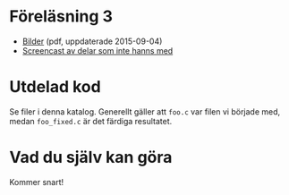 # Föreläsning 3

* [Bilder](f3.pdf) (pdf, uppdaterade 2015-09-04)
* [Screencast av delar som inte hanns med](http://youtu.be/dqlX-dH_suk)

# Utdelad kod

Se filer i denna katalog. Generellt gäller att `foo.c` var filen
vi började med, medan `foo_fixed.c` är det färdiga resultatet.

# Vad du själv kan göra

Kommer snart!
